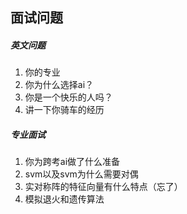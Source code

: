 ## 面试问题

##### 英文问题

1. 你的专业
2. 你为什么选择ai？
3. 你是一个快乐的人吗？
4. 讲一下你骑车的经历

##### 专业面试

1. 你为跨考ai做了什么准备
2. svm以及svm为什么需要对偶
3. 实对称阵的特征向量有什么特点（忘了）
4. 模拟退火和遗传算法